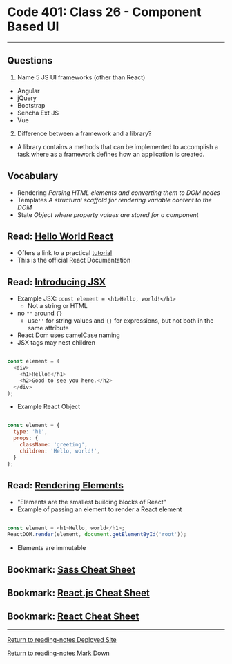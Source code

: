 # Code 401: Class 26 - Component Based UI

***

## Questions

1. Name 5 JS UI frameworks (other than React)
  
- Angular
- jQuery
- Bootstrap
- Sencha Ext JS
- Vue

2. Difference between a framework and a library?

- A library contains a methods that can be implemented to accomplish a task where as a framework defines how an application is created.

## Vocabulary

- Rendering *Parsing HTML elements and converting them to DOM nodes*
- Templates *A structural scaffold for rendering variable content to the DOM*
- State *Object where property values are stored for a component*

## Read: [Hello World React](https://reactjs.org/docs/hello-world.html)

- Offers a link to a practical [tutorial](https://reactjs.org/tutorial/tutorial.html)
- This is the official React Documentation

## Read: [Introducing JSX](https://reactjs.org/docs/introducing-jsx.html)

- Example JSX: `const element = <h1>Hello, world!</h1>`
  - Not a string or HTML
- no `""` around `{}`
  - use`''` for string values and `{}` for expressions, but not both in the same attribute
- React Dom uses camelCase naming
- JSX tags may nest children

```js

const element = (
  <div>
    <h1>Hello!</h1>
    <h2>Good to see you here.</h2>
  </div>
);

```

- Example React Object

```js

const element = {
  type: 'h1',
  props: {
    className: 'greeting',
    children: 'Hello, world!',
  }
};

```

## Read: [Rendering Elements](https://reactjs.org/docs/rendering-elements.html)

- "Elements are the smallest building blocks of React"
- Example of passing an element to render a React element

```js

const element = <h1>Hello, world</h1>;
ReactDOM.render(element, document.getElementById('root'));

```

- Elements are immutable

## Bookmark: [Sass Cheat Sheet](https://devhints.io/sass)

## Bookmark: [React.js Cheat Sheet](https://devhints.io/react)

## Bookmark: [React Cheat Sheet](https://reactcheatsheet.com/)

***

[Return to reading-notes Deployed Site](https://simon-panek.github.io/reading-notes/)

[Return to reading-notes Mark Down](https://github.com/simon-panek/reading-notes)
